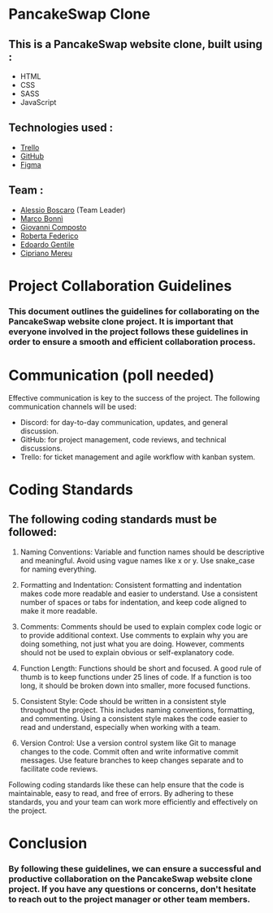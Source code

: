 # PancakeSwap Clone

## This is a PancakeSwap website clone, built using :

- HTML
- CSS 
- SASS
- JavaScript
## Technologies used :
- [Trello](https://trello.com/b/f7Pf0naf/pancake-project)
- [GitHub](https://github.com/alessiobo/PancakeSwap-project)
- [Figma](https://www.figma.com/file/NVTcDfMQHvJZA3vdw8eg0l/PancakeSwap-Design-system?node-id=0%3A3&t=56sp4b3NNuPMIAgr-0)
## Team : 
- [Alessio Boscaro](https://github.com/alessiobo) (Team Leader)
- [Marco Bonnì](https://github.com/marcobonni)
- [Giovanni Composto](https://github.com/giovyc93)
- [Roberta Federico](https://github.com/Roberta93-web)
- [Edoardo Gentile](https://github.com/EdoGent)
- [Cipriano Mereu](https://github.com/GitAbbonu)

# Project Collaboration Guidelines
### This document outlines the guidelines for collaborating on the PancakeSwap website clone project. It is important that everyone involved in the project follows these guidelines in order to ensure a smooth and efficient collaboration process.

# Communication (poll needed)
Effective communication is key to the success of the project. The following communication channels will be used:

- Discord: for day-to-day communication, updates, and general discussion.
- GitHub: for project management, code reviews, and technical discussions.
- Trello: for ticket management and agile workflow with kanban system.

# Coding Standards
## The following coding standards must be followed:

1. Naming Conventions: Variable and function names should be descriptive and meaningful. Avoid using vague names like x or y. Use snake_case for naming everything.

2. Formatting and Indentation: Consistent formatting and indentation makes code more readable and easier to understand. Use a consistent number of spaces or tabs for indentation, and keep code aligned to make it more readable.

3. Comments: Comments should be used to explain complex code logic or to provide additional context. Use comments to explain why you are doing something, not just what you are doing. However, comments should not be used to explain obvious or self-explanatory code.

4. Function Length: Functions should be short and focused. A good rule of thumb is to keep functions under 25 lines of code. If a function is too long, it should be broken down into smaller, more focused functions.

5. Consistent Style: Code should be written in a consistent style throughout the project. This includes naming conventions, formatting, and commenting. Using a consistent style makes the code easier to read and understand, especially when working with a team.

6. Version Control: Use a version control system like Git to manage changes to the code. Commit often and write informative commit messages. Use feature branches to keep changes separate and to facilitate code reviews.

Following coding standards like these can help ensure that the code is maintainable, easy to read, and free of errors. By adhering to these standards, you and your team can work more efficiently and effectively on the project.

# Conclusion
### By following these guidelines, we can ensure a successful and productive collaboration on the PancakeSwap website clone project. If you have any questions or concerns, don't hesitate to reach out to the project manager or other team members.

